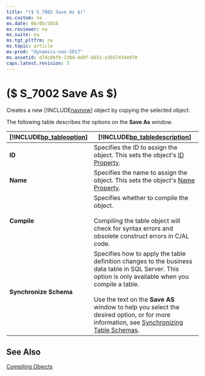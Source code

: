 ```yaml
---
title: "($ S_7002 Save As $)"
ms.custom: na
ms.date: 06/05/2016
ms.reviewer: na
ms.suite: na
ms.tgt_pltfrm: na
ms.topic: article
ms-prod: "dynamics-nav-2017"
ms.assetid: d7dc06fb-138d-4d9f-b651-e3b57439e070
caps.latest.revision: 3
---
```

# ($ S_7002 Save As $)
Creates a new [!INCLUDE[navnow](../includes/navnow_md.md)] object by copying the selected object.  

 The following table describes the options on the **Save As** window.  

|[!INCLUDE[bp_tableoption](../includes/bp_tableoption_md.md)]|[!INCLUDE[bp_tabledescription](../includes/bp_tabledescription_md.md)]|  
|----------------------------------|---------------------------------------|  
|**ID**|Specifies the ID to assign the object. This sets the object's [ID Property](../ID-Property.md).|  
|**Name**|Specifies the name to assign the object. This sets the object's [Name Property](../Name-Property-duplicate.md).|  
|**Compile**|Specifies whether to compile the object.<br /><br /> Compiling the table object will check for syntax errors and obsolete construct errors in C/AL code.|  
|**Synchronize Schema**|Specifies how to apply the table definition changes to the business data table in SQL Server. This option is only available when you compile a table.<br /><br /> Use the text on the **Save AS** window to help you select the desired option, or for more information, see [Synchronizing Table Schemas](../Synchronizing-Table-Schemas.md).|  

## See Also  
 [Compiling Objects](../Compiling-Objects.md)
